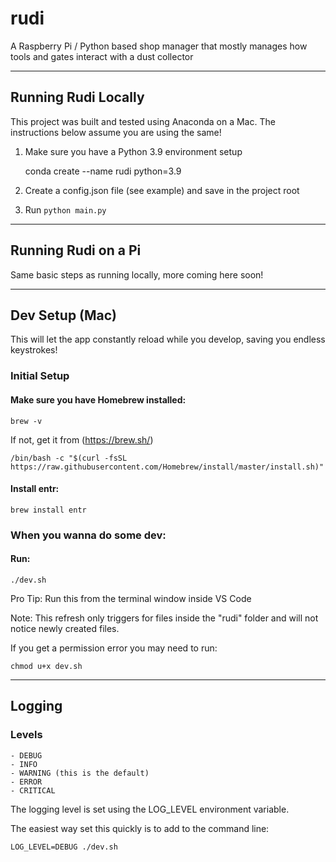 # rudi
A Raspberry Pi / Python based shop manager that mostly manages how tools and gates interact with a dust collector

---

## Running Rudi Locally

This project was built and tested using Anaconda on a Mac. The instructions below assume you are using the same!

1. Make sure you have a Python 3.9 environment setup

    conda create --name rudi python=3.9

2. Create a config.json file (see example) and save in the project root

3. Run `python main.py`

---

## Running Rudi on a Pi

Same basic steps as running locally, more coming here soon!

---

## Dev Setup (Mac)

This will let the app constantly reload while you develop, saving you endless keystrokes!

### Initial Setup

#### Make sure you have Homebrew installed:

    brew -v

If not, get it from (https://brew.sh/)

    /bin/bash -c "$(curl -fsSL https://raw.githubusercontent.com/Homebrew/install/master/install.sh)"

#### Install entr:

    brew install entr

### When you wanna do some dev:

#### Run:
    
    ./dev.sh

Pro Tip: Run this from the terminal window inside VS Code

Note: This refresh only triggers for files inside the "rudi" folder and will not notice newly created files.

If you get a permission error you may need to run:

    chmod u+x dev.sh

---

## Logging

### Levels

    - DEBUG
    - INFO
    - WARNING (this is the default)
    - ERROR
    - CRITICAL

The logging level is set using the LOG_LEVEL environment variable.

The easiest way set this quickly is to add to the command line:

    LOG_LEVEL=DEBUG ./dev.sh
